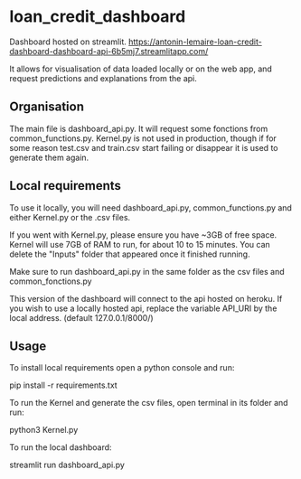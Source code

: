 # loan_credit_dashboard
Dashboard hosted on streamlit.
https://antonin-lemaire-loan-credit-dashboard-dashboard-api-6b5mj7.streamlitapp.com/

It allows for visualisation of data loaded locally or on the web app, and request predictions and explanations from the api.

## Organisation

The main file is dashboard_api.py.
It will request some fonctions from common_functions.py.
Kernel.py is not used in production, though if for some reason test.csv and train.csv start failing or disappear it is used to generate them again.

## Local requirements

To use it locally, you will need dashboard_api.py, common_functions.py and either Kernel.py or the .csv files.

If you went with Kernel.py, please ensure you have ~3GB of free space.
Kernel will use 7GB of RAM to run, for about 10 to 15 minutes.
You can delete the "Inputs" folder that appeared once it finished running.

Make sure to run dashboard_api.py in the same folder as the csv files and common_fonctions.py

This version of the dashboard will connect to the api hosted on heroku.
If you wish to use a locally hosted api, replace the variable API_URI by the local address. (default 127.0.0.1/8000/)

## Usage

To install local requirements open a python console and run: 

pip install -r requirements.txt

To run the Kernel and generate the csv files, open terminal in its folder and run:

python3 Kernel.py

To run the local dashboard:

streamlit run dashboard_api.py


